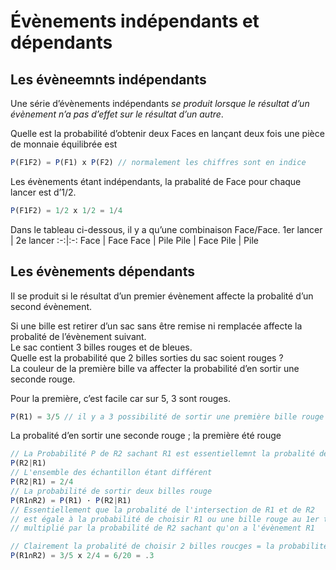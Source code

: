 # **Évènements indépendants et dépendants**
## **Les évèneemnts indépendants**
Une série d’évènements indépendants _se produit lorsque le résultat d’un évènement n’a pas d’effet sur le résultat d’un autre_.

Quelle est la probabilité d’obtenir deux Faces en lançant deux fois une pièce de monnaie équilibrée est
```js
P(F1F2) = P(F1) x P(F2) // normalement les chiffres sont en indice
```
Les évènements étant indépendants, la prabalité de Face pour chaque lancer est d’1/2.
```js
P(F1F2) = 1/2 x 1/2 = 1/4
```
Dans le tableau ci-dessous, il y a qu’une combinaison Face/Face.
1er lancer | 2e lancer
:-:|:-:
Face | Face
Face | Pile
Pile | Face
Pile | Pile
## **Les évènements dépendants**
Il se produit si le résultat d’un premier évènement affecte la probalité d’un second évènement.


Si une bille est retirer d’un sac sans être remise ni remplacée affecte la probalité de l’évènement suivant.  
Le sac contient 3 billes rouges et de bleues.  
Quelle est la probabilité que 2 billes sorties du sac soient rouges ?  
La couleur de la première bille va affecter la probabilité d’en sortir une seconde rouge.

Pour la première, c’est facile car sur 5, 3 sont rouges.
```js
P(R1) = 3/5 // il y a 3 possibilité de sortir une première bille rouge
```
La probalité d’en sortir une seconde rouge ; la première été rouge
```js
// La Probabilité P de R2 sachant R1 est essentiellemnt la probalité de R2 connaissant R1 (la première bille était rouge).
P(R2|R1)
// L'ensemble des échantillon étant différent
P(R2|R1) = 2/4
// La probabilité de sortir deux billes rouge
P(R1∩R2) = P(R1) · P(R2|R1)
// Essentiellement que la probalité de l'intersection de R1 et de R2 
// est égale à la probabilité de choisir R1 ou une bille rouge au 1er tirage 
// multiplié par la probabilité de R2 sachant qu'on a l'évènement R1

// Clairement la probalité de choisir 2 billes roucges = la probabilité de choisir une bille rouge au 1er tirage x la probalité d'obtenir une bille rouche lors du second tirage, sachant qu'une bille rouge est sortie au 1er tirage.
P(R1∩R2) = 3/5 x 2/4 = 6/20 = .3
```